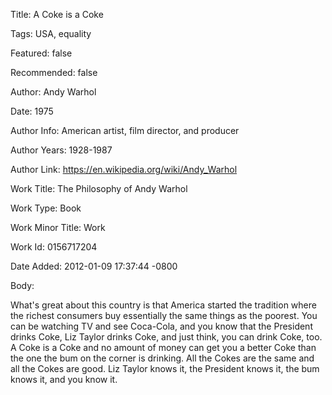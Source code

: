 Title:  A Coke is a Coke

Tags:   USA, equality

Featured: false

Recommended: false

Author: Andy Warhol

Date:   1975

Author Info: American artist, film director, and producer

Author Years: 1928-1987

Author Link: https://en.wikipedia.org/wiki/Andy_Warhol

Work Title: The Philosophy of Andy Warhol

Work Type: Book

Work Minor Title: Work

Work Id: 0156717204

Date Added: 2012-01-09 17:37:44 -0800

Body: 

What's great about this country is that America started the tradition where the richest consumers buy essentially the same things as the poorest. You can be watching TV and see Coca-Cola, and you know that the President drinks Coke, Liz Taylor drinks Coke, and just think, you can drink Coke, too. A Coke is a Coke and no amount of money can get you a better Coke than the one the bum on the corner is drinking. All the Cokes are the same and all the Cokes are good. Liz Taylor knows it, the President knows it, the bum knows it, and you know it.

